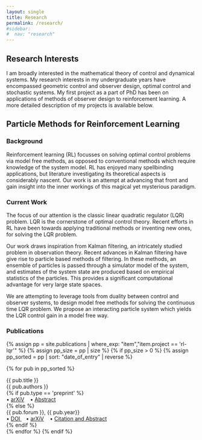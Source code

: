 ```yaml
---
layout: single
title: Research
permalink: /research/
#sidebar:
#  nav: "research"
---
```


## Research Interests

I am broadly interested in the mathematical theory of control and dynamical systems. My research interests in my undergraduate years have encompassed geometric control and observer design, optimal control and stochastic systems. My first project as a part of PhD has been on applications of methods of observer design to reinforcement learning. A more detailed description of my projects is available below. 
<!--
My time at the student satellite project introduced me to spacecraft dynamics and control.
-->
<!--
A list of my publications is available <a href="{{ '/publications/' | relative_url }}"> here </a>. 
-->

## Particle Methods for Reinforcement Learning

### Background
Reinforcement learning (RL) focusses on solving optimal control problems via model free methods, as opposed to conventional methods which require knowledge of the system model. RL has enjoyed many spellbinding applications, but literature investigating its theoretical aspects is considerably nascent. Our work is an attempt at advancing that front and gain insight into the inner workings of this magical yet mysterious paradigm. 

### Current Work

The focus of our attention is the classic linear quadratic regulator (LQR) problem. LQR is the cornerstone of optimal control theory. Recent efforts in RL have been towards applying traditional methods or inventing new ones, for solving the LQR problem. 

Our work draws inspiration from Kalman filtering, an intricately studied problem in observation theory. Recent advances in Kalman filtering have give rise to particle based methods of filtering. In these methods, an ensemble of particles is passed through a simulator model of the system, and estimates of the system state are produced based on empirical statistics of the particles. This provides a significant computational advantage for very large state spaces. 

We are attempting to leverage tools from duality between control and observer systems, to design model free methods for solving the continuous time LQR problem. We propose an interacting particle system which yields the LQR control gain in a model free way. 

### Publications

{% assign pp = site.publications | where_exp: "item","item.project == 'rl-lqr'" %}
{% assign pp_size = pp | size %}
{% if pp_size > 0 %}
{% assign pp_sorted = pp | sort: "date_of_entry" | reverse %}
<!-- <h3 class="mt-4" id="pp">Preprints</h3> -->
{% for pub in pp_sorted %}
<div class="pubitem">
  <div class="pubtitle">
    {{ pub.title }}
  </div>
  <div class="pubauthors">
    {{ pub.authors }}
  </div>
  {% if pub.type == 'preprint' %}
  <div class="publinks">
  &#8226; <a href="{{pub.arxiv}}">arXiV</a>
    &nbsp;&nbsp; &#8226; <a href="{{pub.url | relative_url }}">Abstract</a>
  </div>
  {% else %}
  <div>
    <div class="pubinfo">
      {{ pub.forum }}, {{ pub.year}}
    </div>
    <div class="publinks">
    &#8226; <a href="{{pub.doi}}"> DOI </a>&nbsp;&nbsp; &#8226; <a href="{{pub.arxiv}}">arXiV</a>
      &nbsp;&nbsp; &#8226; <a href="{{pub.url | relative_url }}">Citation and Abstract</a>
    </div>
  </div>
  {% endif %}
</div>
{% endfor %}
{% endif %}
